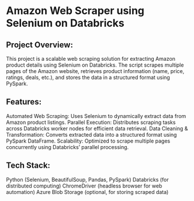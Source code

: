 # Amazon Web Scraper using Selenium on Databricks
## Project Overview:
This project is a scalable web scraping solution for extracting Amazon product details using Selenium on Databricks. The script scrapes multiple pages of the Amazon website, retrieves product information (name, price, ratings, deals, etc.), and stores the data in a structured format using PySpark.

## Features:
Automated Web Scraping: Uses Selenium to dynamically extract data from Amazon product listings.
Parallel Execution: Distributes scraping tasks across Databricks worker nodes for efficient data retrieval.
Data Cleaning & Transformation: Converts extracted data into a structured format using PySpark DataFrame.
Scalability: Optimized to scrape multiple pages concurrently using Databricks’ parallel processing.

## Tech Stack:
Python (Selenium, BeautifulSoup, Pandas, PySpark)
Databricks (for distributed computing)
ChromeDriver (headless browser for web automation)
Azure Blob Storage (optional, for storing scraped data)
